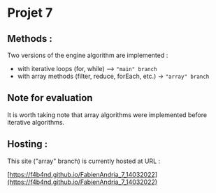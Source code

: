 # Projet 7

## Methods :

Two versions of the engine algorithm are implemented :

- with iterative loops (for, while) --> `"main" branch`
- with array methods (filter, reduce, forEach, etc.) -> `"array" branch`

## Note for evaluation
It is worth taking note that array algorithms were implemented before iterative algorithms.


## Hosting : 

This site ("array" branch) is currently hosted at URL :

[https://f4b4nd.github.io/FabienAndria_7_14032022](https://f4b4nd.github.io/FabienAndria_7_14032022)